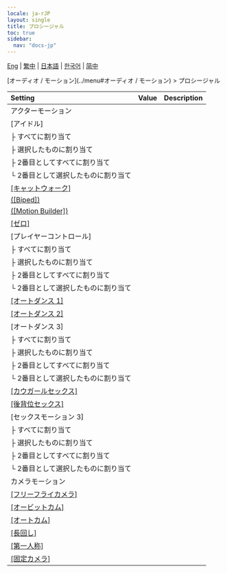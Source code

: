 ```yaml
---
locale: ja-rJP
layout: single
title: プロシージャル
toc: true
sidebar:
  nav: "docs-jp"
---
```

[Eng](/dancexr/menu/2025.4/motion/procedural) | [繁中](/tw/dancexr/menu/2025.4/motion/procedural) | [日本語](/jp/dancexr/menu/2025.4/motion/procedural) | [한국어](/kr/dancexr/menu/2025.4/motion/procedural) | [简中](/zh/dancexr/menu/2025.4/motion/procedural)

[オーディオ / モーション](../menu#オーディオ / モーション) > プロシージャル



| Setting | Value | Description |
| :--- | --- | :--- |
| アクターモーション || 
| [アイドル] || 
| ├ すべてに割り当て || 
| ├ 選択したものに割り当て || 
| ├ 2番目としてすべてに割り当て || 
| └ 2番目として選択したものに割り当て || 
| [[キャットウォーク]](catwalk) |
| [([Biped])](biped) |
| [([Motion Builder])](motion_builder) |
| [[ゼロ]](zero) |
| [プレイヤーコントロール] || 
| ├ すべてに割り当て || 
| ├ 選択したものに割り当て || 
| ├ 2番目としてすべてに割り当て || 
| └ 2番目として選択したものに割り当て || 
| [[オートダンス 1]](auto_dance_1) |
| [[オートダンス 2]](auto_dance_2) |
| [オートダンス 3] || 
| ├ すべてに割り当て || 
| ├ 選択したものに割り当て || 
| ├ 2番目としてすべてに割り当て || 
| └ 2番目として選択したものに割り当て || 
| [[カウガールセックス]](cowgirl_sex) |
| [[後背位セックス]](sex_from_behind) |
| [セックスモーション 3] || 
| ├ すべてに割り当て || 
| ├ 選択したものに割り当て || 
| ├ 2番目としてすべてに割り当て || 
| └ 2番目として選択したものに割り当て || 
| カメラモーション || 
| [[フリーフライカメラ]](freefly_cam) |
| [[オービットカム]](orbit_cam) |
| [[オートカム]](auto_cam) |
| [[長回し]](long_take) |
| [[第一人称]](first_person) |
| [[固定カメラ]](fixed_camera) |
